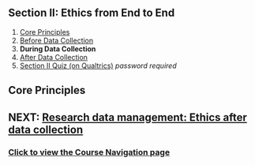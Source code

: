 ## Section II: Ethics from End to End

1. [Core Principles](endto.md)
2. [Before Data Collection](endto-before.md)
3. **During Data Collection**
4. [After Data Collection](endto-after.md)
5. [Section II Quiz (on Qualtrics)](https://oxfordeducation.eu.qualtrics.com/jfe/form/SV_bPHRKTydLSyDzRH) *password required*

## Core Principles

## NEXT: [Research data management: Ethics after data collection](endto-after.md)
### [Click to view the Course Navigation page](toc.md)
